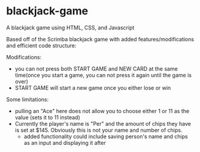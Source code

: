 # blackjack-game

A blackjack game using HTML, CSS, and Javascript

Based off of the Scrimba blackjack game with added features/modifications and efficient code structure:

Modifications:
- you can not press both START GAME and NEW CARD at the same time(once you start a game, you can not press it again until the game is over)
- START GAME will start a new game once you either lose or win

Some limitations: 
- pulling an "Ace" here does not allow you to choose either 1 or 11 as the value (sets it to 11 instead)
- Currently the player's name is "Per" and the amount of chips they have is set at $145. Obviously this is not your name and number of chips.
  - added functionality could include saving person's name and chips as an input and displaying it after
 

 

 
